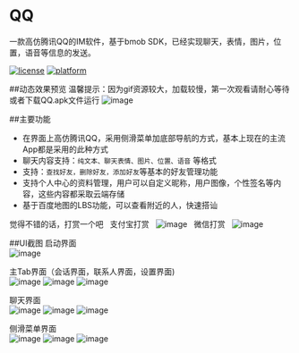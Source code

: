 # QQ
一款高仿腾讯QQ的IM软件，基于bmob SDK，已经实现聊天，表情，图片，位置，语音等信息的发送。

[![license](https://img.shields.io/badge/license-MIT-blue.svg)](https://github.com/HuTianQi/QQ#license)
[![platform](https://img.shields.io/badge/platform-Android-yellow.svg)](https://www.android.com)

##动态效果预览
温馨提示：因为gif资源较大，加载较慢，第一次观看请耐心等待或者下载QQ.apk文件运行
![image](https://github.com/HuTianQi/QQ/blob/master/QQ.gif)  

##主要功能  
- 在界面上高仿腾讯QQ，采用侧滑菜单加底部导航的方式，基本上现在的主流App都是采用的此种方式
- 聊天内容支持：`纯文本、聊天表情、图片、位置、语音` 等格式  
- 支持：`查找好友，删除好友，添加好友`等基本的好友管理功能  
- 支持个人中心的资料管理，用户可以自定义昵称，用户图像，个性签名等内容，这些内容都采取云端存储
- 基于百度地图的LBS功能，可以查看附近的人，快速搭讪

觉得不错的话，打赏一个吧  
支付宝打赏  
![image](https://github.com/HuTianQi/QQ/blob/master/a.PNG)  
微信打赏  
![image](https://github.com/HuTianQi/QQ/blob/master/wx.PNG) 

##UI截图
启动界面  
![image](https://github.com/HuTianQi/QQ/blob/master/QQ_Screenshot/%E5%90%AF%E5%8A%A8%E7%95%8C%E9%9D%A2.jpg)  

主Tab界面（会话界面，联系人界面，设置界面)  
![image](https://github.com/HuTianQi/QQ/blob/master/QQ_Screenshot/%E4%BC%9A%E8%AF%9D%E7%95%8C%E9%9D%A2.jpg)
![image](https://github.com/HuTianQi/QQ/blob/master/QQ_Screenshot/%E8%81%94%E7%B3%BB%E4%BA%BA%E7%95%8C%E9%9D%A2.jpg)
![image](https://github.com/HuTianQi/QQ/blob/master/QQ_Screenshot/%E8%AE%BE%E7%BD%AE%E7%95%8C%E9%9D%A2.jpg)  

聊天界面  
![image](https://github.com/HuTianQi/QQ/blob/master/QQ_Screenshot/%E8%81%8A%E5%A4%A9%E7%95%8C%E9%9D%A21.jpg)
![image](https://github.com/HuTianQi/QQ/blob/master/QQ_Screenshot/%E8%81%8A%E5%A4%A9%E7%95%8C%E9%9D%A22.jpg)
![image](https://github.com/HuTianQi/QQ/blob/master/QQ_Screenshot/%E8%81%8A%E5%A4%A9%E7%95%8C%E9%9D%A23.jpg)

侧滑菜单界面  
![image](https://github.com/HuTianQi/QQ/blob/master/QQ_Screenshot/%E4%BE%A7%E6%BB%91%E8%8F%9C%E5%8D%95%E7%95%8C%E9%9D%A2.jpg)
![image](https://github.com/HuTianQi/QQ/blob/master/QQ_Screenshot/%E4%B8%AA%E4%BA%BA%E4%B8%AD%E5%BF%83%E7%95%8C%E9%9D%A2.jpg)
![image](https://github.com/HuTianQi/QQ/blob/master/QQ_Screenshot/%E5%85%B3%E4%BA%8E%E4%BD%9C%E8%80%85%E7%95%8C%E9%9D%A2.jpg)
